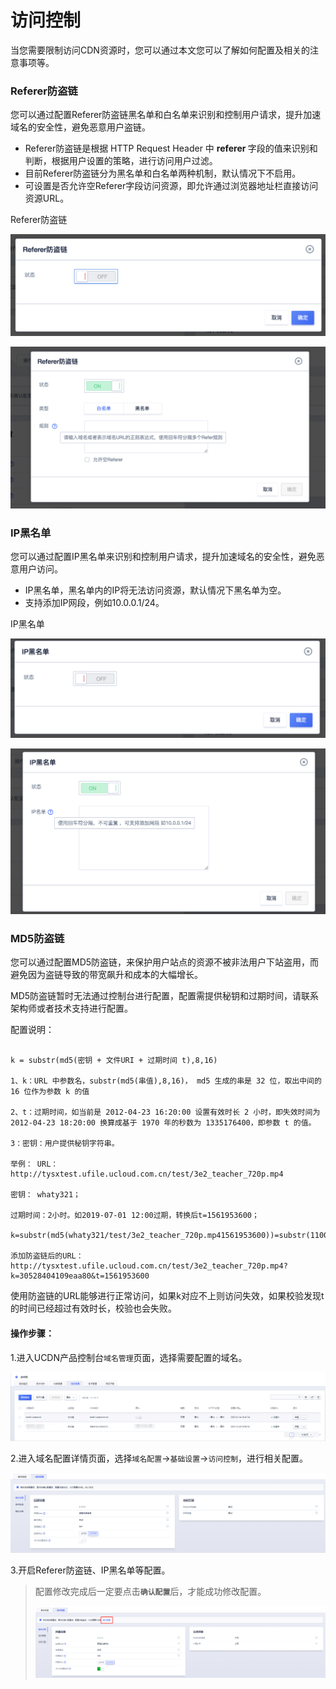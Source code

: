 # 访问控制

当您需要限制访问CDN资源时，您可以通过本文您可以了解如何配置及相关的注意事项等。

### Referer防盗链

您可以通过配置Referer防盗链黑名单和白名单来识别和控制用户请求，提升加速域名的安全性，避免恶意用户盗链。

*  Referer防盗链是根据 HTTP Request Header 中 <strong>referer </strong>字段的值来识别和判断，根据用户设置的策略，进行访问用户过滤。
*  目前Referer防盗链分为黑名单和白名单两种机制，默认情况下不启用。
*  可设置是否允许空Referer字段访问资源，即允许通过浏览器地址栏直接访问资源URL。

Referer防盗链

![image-20191218182608509](../../images/image-20191218182608509.png)

![image-20191218182623416](../../images/image-20191218182623416.png)


### IP黑名单

您可以通过配置IP黑名单来识别和控制用户请求，提升加速域名的安全性，避免恶意用户访问。

* IP黑名单，黑名单内的IP将无法访问资源，默认情况下黑名单为空。
* 支持添加IP网段，例如10.0.0.1/24。

IP黑名单

![image-20191218182637980](../../images/image-20191218182637980.png)

![image-20191218182704409](../../images/image-20191218182704409.png)


### MD5防盗链

您可以通过配置MD5防盗链，来保护用户站点的资源不被非法用户下站盗用，而避免因为盗链导致的带宽飙升和成本的大幅增长。

MD5防盗链暂时无法通过控制台进行配置，配置需提供秘钥和过期时间，请联系架构师或者技术支持进行配置。

配置说明：

```

k = substr(md5(密钥 + 文件URI + 过期时间 t),8,16)

1、k：URL 中参数名，substr(md5(串值),8,16)， md5 生成的串是 32 位，取出中间的 16 位作为参数 k 的值

2、t：过期时间，如当前是 2012-04-23 16:20:00 设置有效时长 2 小时，即失效时间为2012-04-23 18:20:00 换算成基于 1970 年的秒数为 1335176400，即参数 t 的值。

3：密钥：用户提供秘钥字符串。

举例： URL：http://tysxtest.ufile.ucloud.com.cn/test/3e2_teacher_720p.mp4

密钥： whaty321；

过期时间：2小时。如2019-07-01 12:00过期，转换后t=1561953600；

k=substr(md5(whaty321/test/3e2_teacher_720p.mp41561953600))=substr(1100bda530528404109eaa80bd9fb9d8,8,16)=30528404109eaa80

添加防盗链后的URL：http://tysxtest.ufile.ucloud.com.cn/test/3e2_teacher_720p.mp4?k=30528404109eaa80&t=1561953600

```

使用防盗链的URL能够进行正常访问，如果k对应不上则访问失效，如果校验发现t的时间已经超过有效时长，校验也会失败。

#### 操作步骤：

1.进入UCDN产品控制台<code>域名管理</code>页面，选择需要配置的域名。

![2022-域名管理-域名列表](../../images/2022-域名管理-域名列表.png)

2.进入域名配置详情页面，选择<code>域名配置</code>→<code>基础设置</code>→<code>访问控制</code>，进行相关配置。

![2022-域名配置-基础设置](../../images/2022-域名配置-基础设置.png)

3.开启Referer防盗链、IP黑名单等配置。

>配置修改完成后一定要点击<code>**确认配置**</code>后，才能成功修改配置。
>
>![2022-域名配置-确认配置](../../images/2022-域名配置-确认配置.png)





